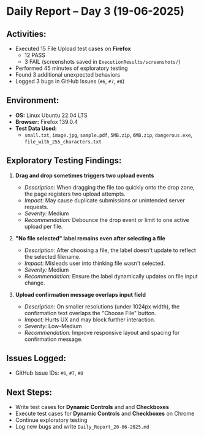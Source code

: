 # Daily Report – Day 3 (19-06-2025)

## Activities:
- Executed 15 File Upload test cases on **Firefox**
  - 12 PASS  
  - 3 FAIL (screenshots saved in `ExecutionResults/screenshots/`)
- Performed 45 minutes of exploratory testing
- Found 3 additional unexpected behaviors
- Logged 3 bugs in GitHub Issues (`#6`, `#7`, `#8`)

## Environment:
- **OS:** Linux Ubuntu 22.04 LTS  
- **Browser:** Firefox 139.0.4  
- **Test Data Used:**  
  - `small.txt`, `image.jpg`, `sample.pdf`, `5MB.zip`, `6MB.zip`, `dangerous.exe`, `file_with_255_characters.txt`

## Exploratory Testing Findings:
1. **Drag and drop sometimes triggers two upload events**
   - *Description:* When dragging the file too quickly onto the drop zone, the page registers two upload attempts.
   - *Impact:* May cause duplicate submissions or unintended server requests.
   - *Severity:* Medium
   - *Recommendation:* Debounce the drop event or limit to one active upload per file.

2. **"No file selected" label remains even after selecting a file**
   - *Description:* After choosing a file, the label doesn't update to reflect the selected filename.
   - *Impact:* Misleads user into thinking file wasn't selected.
   - *Severity:* Medium
   - *Recommendation:* Ensure the label dynamically updates on file input change.

3. **Upload confirmation message overlaps input field**
   - *Description:* On smaller resolutions (under 1024px width), the confirmation text overlaps the "Choose File" button.
   - *Impact:* Hurts UX and may block further interaction.
   - *Severity:* Low-Medium
   - *Recommendation:* Improve responsive layout and spacing for confirmation message.

## Issues Logged:
- GitHub Issue IDs: `#6`, `#7`, `#8`

## Next Steps:
- Write test cases for **Dynamic Controls** and and **Checkboxes** 
- Execute test cases for **Dynamic Controls** and **Checkboxes** on Chrome
- Continue exploratory testing
- Log new bugs and write `Daily_Report_20-06-2025.md`
